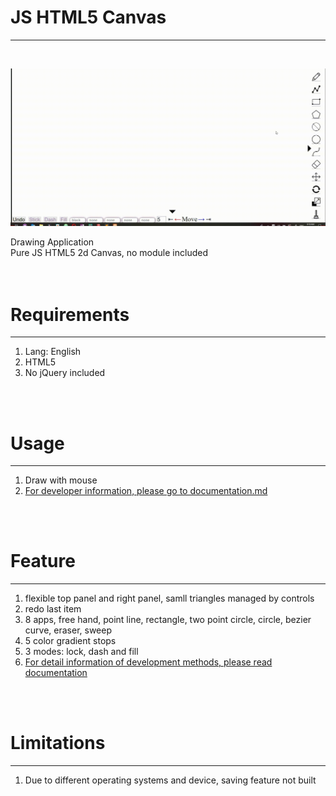 <h1>JS HTML5 Canvas</h1>
<hr />
<br />

![house](https://github.com/Weilory/JavaScript-HTML5-Canvas/blob/master/docs/gif/house.gif)


Drawing Application<br />
Pure JS HTML5 2d Canvas, no module included<br />
<br /><br />
<h1>Requirements</h1>
<hr />
<ol>
  <li>Lang: English</li>
  <li>HTML5</li>
  <li>No jQuery included</li>
</ol>
<br /><br />
<h1>Usage</h1>
<hr />
<ol>
  <li>Draw with mouse</li>
  <li><u>For developer information, please go to documentation.md</u></li>
</ol>
<br /><br />
<h1>Feature</h1>
<hr />
<ol>
  <li>flexible top panel and right panel, samll triangles managed by controls</li>
  <li>redo last item</li>
  <li>8 apps, free hand, point line, rectangle, two point circle, circle, bezier curve, eraser, sweep</li>
  <li>5 color gradient stops</li>
  <li>3 modes: lock, dash and fill</li>
  <li><u>For detail information of development methods, please read documentation</u></li>
</ol>
<br /><br />
<h1>Limitations</h1>
<hr />
<ol>
	<li>Due to different operating systems and device, saving feature not built</li>
</ol>
<br /><br />